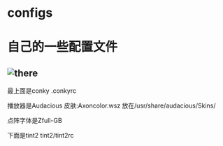 # configs
自己的一些配置文件
=======================
![there](http://yoooo-blog.qiniudn.com/screenshot_2015-02-05-23-10-23.png)
-----------------------------------
最上面是conky .conkyrc
                
播放器是Audacious 皮肤:Axoncolor.wsz 放在/usr/share/audacious/Skins/
                
点阵字体是Zfull-GB
                
下面是tint2 tint2/tint2rc
